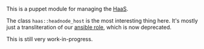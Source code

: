 This is a puppet module for managing the [HaaS][1].

The class `haas::headnode_host` is the most interesting thing here. It's
mostly just a transliteration of our [ansible role][2], which is now
deprecated.

This is still very work-in-progress.

[1]: https://github.com/cci-moc/haas
[2]: https://github.com/cci-moc/ansible.haas-master
